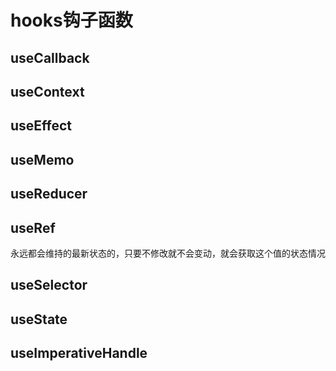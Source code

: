 # hooks钩子函数

## useCallback

## useContext

## useEffect

## useMemo

## useReducer

## useRef

永远都会维持的最新状态的，只要不修改就不会变动，就会获取这个值的状态情况

## useSelector

## useState

## useImperativeHandle


